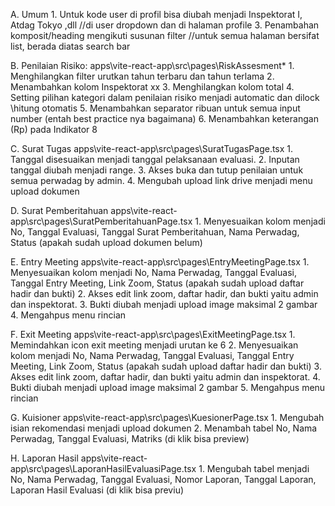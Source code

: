 A.	Umum
    1.	Untuk kode user di profil bisa diubah menjadi Inspektorat I, Atdag Tokyo ,dll //di user dropdown dan di halaman profile
    3.	Penambahan komposit/heading mengikuti susunan filter //untuk semua halaman bersifat list, berada diatas search bar


B.	Penilaian Risiko: apps\vite-react-app\src\pages\RiskAssesment\*
    1.	Menghilangkan filter urutkan tahun terbaru dan tahun terlama
    2.	Menambahkan kolom Inspektorat xx
    3.	Menghilangkan kolom total
    4.	Setting pilihan kategori dalam penilaian risiko menjadi automatic dan dilock \\hitung otomatis
    5.	Menambahkan separator ribuan untuk semua input number (entah best practice nya bagaimana)
    6.	Menambahkan keterangan (Rp) pada Indikator 8

C.	Surat Tugas apps\vite-react-app\src\pages\SuratTugasPage.tsx
    1.	Tanggal disesuaikan menjadi tanggal pelaksanaan evaluasi.
    2.	Inputan tanggal diubah menjadi range.
    3.	Akses buka dan tutup penilaian untuk semua perwadag by admin.
    4.	Mengubah upload link drive menjadi menu upload dokumen

D.	Surat Pemberitahuan apps\vite-react-app\src\pages\SuratPemberitahuanPage.tsx
    1.	Menyesuaikan kolom menjadi No, Tanggal Evaluasi, Tanggal Surat Pemberitahuan, Nama Perwadag, Status (apakah sudah upload dokumen belum)

E.	Entry Meeting apps\vite-react-app\src\pages\EntryMeetingPage.tsx
    1.	Menyesuaikan kolom menjadi No, Nama Perwadag, Tanggal Evaluasi, Tanggal Entry Meeting, Link Zoom, Status (apakah sudah upload daftar hadir dan bukti)
    2.	Akses edit link zoom, daftar hadir, dan bukti yaitu admin dan inspektorat.
    3.	Bukti diubah menjadi upload image maksimal 2 gambar
    4.	Mengahpus menu rincian

F.	Exit Meeting apps\vite-react-app\src\pages\ExitMeetingPage.tsx
    1.	Memindahkan icon exit meeting menjadi urutan ke 6
    2.	Menyesuaikan kolom menjadi No, Nama Perwadag, Tanggal Evaluasi, Tanggal Entry Meeting, Link Zoom, Status (apakah sudah upload daftar hadir dan bukti)
    3.	Akses edit link zoom, daftar hadir, dan bukti yaitu admin dan inspektorat.
    4.	Bukti diubah menjadi upload image maksimal 2 gambar
    5.	Mengahpus menu rincian

G.	Kuisioner apps\vite-react-app\src\pages\KuesionerPage.tsx
    1.	Mengubah isian rekomendasi menjadi upload dokumen
    2.	Menambah tabel  No, Nama Perwadag, Tanggal Evaluasi, Matriks (di klik bisa preview)

H.	Laporan Hasil apps\vite-react-app\src\pages\LaporanHasilEvaluasiPage.tsx
    1.	Mengubah tabel  menjadi No, Nama Perwadag, Tanggal Evaluasi, Nomor Laporan, Tanggal Laporan, Laporan Hasil Evaluasi (di klik bisa previu)